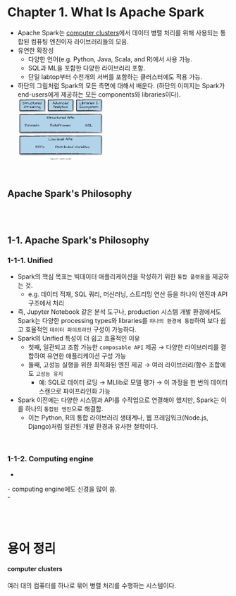 # Chapter 1. What Is Apache Spark
<ul>
  <li>
    Apache Spark는 <a href="#computer-clusters">computer clusters</a>에서 데이터 병렬 처리를 위해 사용되는 통합된 컴퓨팅 엔진이자 라이브러리들의 모음.
  </li>
  <li>
    유연한 확장성
    <ul>
      <li>다양한 언어(e.g. Python, Java, Scala, and R)에서 사용 가능.</li>
      <li>SQL과 ML을 포함한 다양한 라이브러리 포함.</li>
      <li>단일 labtop부터 수천개의 서버를 포함하는 클러스터에도 적용 가능.</li>
    </ul>
  </li>
  <li>
    하단의 그림처럼 Spark의 모든 측면에 대해서 배운다.  
    (하단의 이미지는 Spark가 end-users에게 제공하는 모든 components와 libraries이다).
    <br>
    <img src="images/Figure_01.png" alt="Spark toolkit" width="40%">
  </li>
</ul>
<br>

## Apache Spark's Philosophy
<ul>



</ul>

<br><br>

## 1-1. Apache Spark's Philosophy 
### 1-1-1. Unified

<ul>
  <li>
    Spark의 핵심 목표는 빅데이터 애플리케이션을 작성하기 위한 <code>통합 플랫폼</code>을 제공하는 것.
    <ul>
      <li>
        e.g. 데이터 적재, SQL 쿼리, 머신러닝, 스트리밍 연산 등을 하나의 엔진과 API 구조에서 처리
      </li>
    </ul>
  </li>

  <li>
    즉, Jupyter Notebook 같은 분석 도구나, production 시스템 개발 환경에서도 Spark는 다양한 processing types와 libraries를 <code>하나의 환경에 통합</code>하여 보다 쉽고 효율적인 <code>데이터 파이프라인</code> 구성이 가능하다.
  </li>

  <li>
    Spark의 Unified 특성이 더 쉽고 효율적인 이유
    <ul>
      <li>
        첫째, 일관되고 조합 가능한 <code>composable API</code> 제공 → 다양한 라이브러리를 결합하여 유연한 애플리케이션 구성 가능
      </li>
      <li>
        둘째, 고성능 실행을 위한 최적화된 엔진 제공 → 여러 라이브러리/함수 조합에도 <code>고성능 유지</code>
        <ul>
          <li>
            예: SQL로 데이터 로딩 → MLlib로 모델 평가 → 이 과정을 한 번의 데이터 스캔으로 파이프라인화 가능
          </li>
        </ul>
      </li>
    </ul>
  </li>

  <li>
    Spark 이전에는 다양한 시스템과 API를 수작업으로 연결해야 했지만, Spark는 이를 하나의 <code>통합된 엔진</code>으로 해결함.
    <ul>
      <li>
        이는 Python, R의 통합 라이브러리 생태계나, 웹 프레임워크(Node.js, Django)처럼 일관된 개발 환경과 유사한 철학이다.
      </li>
    </ul>
  </li>
</ul>
<br>

### 1-1-2. Computing engine
<ul>
  <li>

  </li>
</ul>
- computing engine에도 신경을 많이 씀. <br>
- 


<br><br>
# 용어 정리
#### computer clusters 
여러 대의 컴퓨터를 하나로 묶어 병렬 처리를 수행하는 시스템이다.

